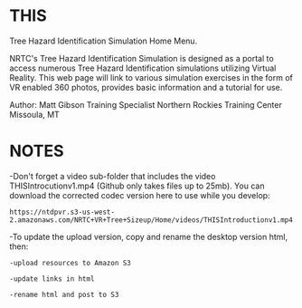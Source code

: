 # THIS
Tree Hazard Identification Simulation Home Menu.

NRTC's Tree Hazard Identification Simulation is designed as a portal to access
numerous Tree Hazard Identification simulations utilizing Virtual Reality.
This web page will link to various simulation exercises in the form of VR enabled 360
photos, provides basic information and a tutorial for use.

Author: Matt Gibson
		Training Specialist
		Northern Rockies Training Center
		Missoula, MT

# NOTES
-Don't forget a video sub-folder that includes the video THISIntrocutionv1.mp4 (Github only takes files up to 25mb).  You can download the corrected codec version here to use while you develop:

	https://ntdpvr.s3-us-west-2.amazonaws.com/NRTC+VR+Tree+Sizeup/Home/videos/THISIntroductionv1.mp4

-To update the upload version, copy and rename the desktop version html, then:
	
	-upload resources to Amazon S3
	
	-update links in html
	
	-rename html and post to S3
